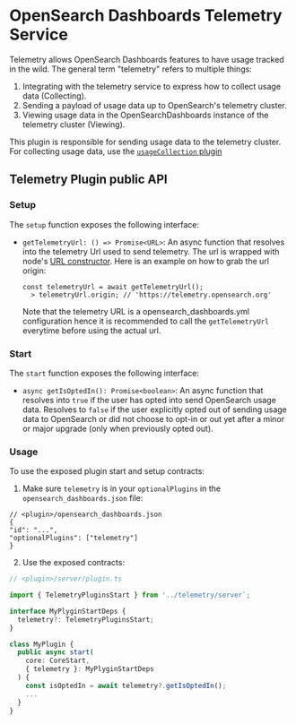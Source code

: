 # OpenSearch Dashboards Telemetry Service

Telemetry allows OpenSearch Dashboards features to have usage tracked in the wild. The general term "telemetry" refers to multiple things:

1. Integrating with the telemetry service to express how to collect usage data (Collecting).
2. Sending a payload of usage data up to OpenSearch's telemetry cluster.
3. Viewing usage data in the OpenSearchDashboards instance of the telemetry cluster (Viewing).

This plugin is responsible for sending usage data to the telemetry cluster. For collecting usage data, use the [`usageCollection` plugin](../usage-collection/README.md)

## Telemetry Plugin public API

### Setup

The `setup` function exposes the following interface:

- `getTelemetryUrl: () => Promise<URL>`:
  An async function that resolves into the telemetry Url used to send telemetry. The url is wrapped with node's [URL constructor](https://nodejs.org/api/url.html). Here is an example on how to grab the url origin:
  ```
  const telemetryUrl = await getTelemetryUrl();
    > telemetryUrl.origin; // 'https://telemetry.opensearch.org'
  ```
  Note that the telemetry URL is a opensearch_dashboards.yml configuration hence it is recommended to call the `getTelemetryUrl` everytime before using the actual url.

### Start

The `start` function exposes the following interface:

- `async getIsOptedIn(): Promise<boolean>`:
  An async function that resolves into `true` if the user has opted into send OpenSearch usage data.
  Resolves to `false` if the user explicitly opted out of sending usage data to OpenSearch or did not choose
  to opt-in or out yet after a minor or major upgrade (only when previously opted out).

### Usage

To use the exposed plugin start and setup contracts:

1. Make sure `telemetry` is in your `optionalPlugins` in the `opensearch_dashboards.json` file:

```json5
// <plugin>/opensearch_dashboards.json
{
"id": "...",
"optionalPlugins": ["telemetry"]
}
```

2. Use the exposed contracts:
```ts
// <plugin>/server/plugin.ts

import { TelemetryPluginsStart } from '../telemetry/server`;

interface MyPlyginStartDeps {
  telemetry?: TelemetryPluginsStart;
}

class MyPlugin {
  public async start(
    core: CoreStart,
    { telemetry }: MyPlyginStartDeps
  ) {
    const isOptedIn = await telemetry?.getIsOptedIn();
    ...
  }
}
```
